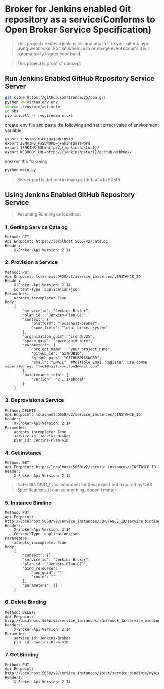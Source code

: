 # Broker for Jenkins enabled Git repository as a service(Conforms to Open Broker Service Specification)

> This project creates a jenkins job and attach it to your github repo using webhooks. So that when push or merge event occur's it will automatically trigger your build.

> This project is proof of concept


## Run Jenkins Enabled GitHub Repository Service Server
```bash
git clone https://github.com/Irondev25/oba.git
python -m virtualenv env
source ./env/bin/activate
cd oba
pip install -r requirements.txt
```

create .env file and paste the following and set correct value of environment variable <br/>

```code
export JENKINS_USERID=jenkinsid
export JENKINS_PASSWORD=jenkinspassword
export JENKINS_URL=http://{jenkinshosturl}/
export WEBHOOK_URL=http://{jenkinshosturl}/github-webhook/
```

and run the following
```bash
python main.py
```
> Server port is defined in main.py (defaults to 5050)

## Using Jenkins Enabled GitHub Repository Service
>Assuming Running on localhost

### 1. Getting Service Catalog
    Method: GET
    Api Endpoint: https://localhost:5050/v2/catalog
    Header: 
        X-Broker-Api-Version: 2.14

### 2. Provision a Service
    Method: PUT
    Api Endpoint: localhost:5050/v2/service_instances/:INSTANCE_ID
    Header:
        X-Broker-Api-Version: 2.14
        Content-Type: application/json
    Parameters: 
        accepts_incomplete: True
    Body:
        {
            "service_id": "Jenkins-Broker",
            "plan_id": "Jenkins-Plan-GID",
            "context": {
                "platform": "localhost-broker",
                "some_field": "local broker system"
            },
            "organization_guid": "irondev25",
            "space_guid": "space-guid-here",
            "parameters": {
                "project_name" : "your_project_name",
                "github_id": "GITHUBID",
                "github_pass": "GITHUBPASSWORD",
                "email": "EMAIL"  #Multiple Email Register, use comma seperated eg. "foo1@mail.com,foo2@mail.com"
            },
            "maintenance_info": {
                "version": "2.1.1+abcdef"
            }
        }

### 3. Deprovision a Service
    Method: DELETE
    Api Endpoint: localhost:5050/v2/service_instances/:INSTANCE_ID
    Header: 
        X-Broker-Api-Version: 2.14
    Parameter: 
        accepts_incomplete: True
        service_id: Jenkins-Broker
        plan_id: Jenkins-Plan-GID

### 4. Get Instance
    Method: GET
    Api Endpoint: http://localhost:5050/v2/service_instances/:INSTANCE_ID
    Header:
        X-Broker-Api-Version: 2.14



>Note: BINDING_ID is redundent for this project but required by OBS Specifications. It can be anything, doesn't matter 

### 5. Instance Binding
    Method: PUT
    Api Endpoint: http://localhost:5050/v2/service_instances/:INSTANCE_ID/service_bindings/:BINDING_ID 
    Headers: 
        X-Broker-Api-Version: 2.14
        Content-Type: application/json
    Parameters: 
        accepts_incomplete: True
    Body:
        {
            "context": {},
            "service_id": "Jenkins-Broker",
            "plan_id": "Jenkins-Plan-GID",
            "bind_resource": {
                "app_guid": "",
                "route": ""
            },
            "parameters": {}
        }

### 6. Delete Binding
    Method: DELETE
    Api Endpoint: http://localhost:5050/v2/service_instances/:INSTANCE_ID/service_bindings/:BINDING_ID
    Headers:
        X-Broker-Api-Version: 2.14
    Parameter: 
        service_id: Jenkins-Broker
        plan_id: Jenkins-Plan-GID


### 7. Get Binding
    Method: PUT
    Api Endpoint: http://localhost:5050/v2/service_instances/jtest/service_bindings/mybinding
    Headers:
        X-Broker-Api-Version: 2.14
    




    
